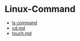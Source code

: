# Linux-Command 
- [ls command](ls%20command.md) 
- [cd.md](cd%20command.md)
- [touch.md](cd%20command.md)
  
